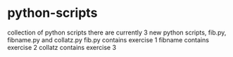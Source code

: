 # python-scripts
collection of python scripts 
there are currently 3 new python scripts, fib.py, fibname.py and collatz.py
fib.py contains exercise 1
fibname contains exercise 2
collatz contains exercise 3
